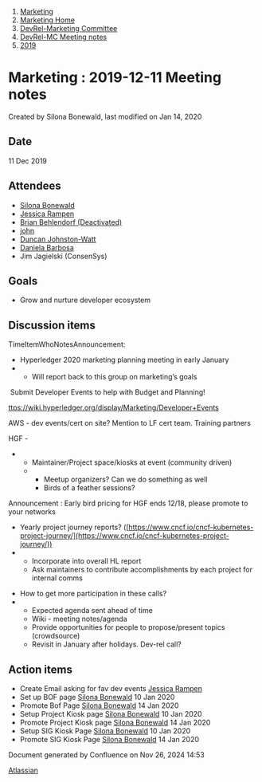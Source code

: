1. [Marketing](index.html)
2. [Marketing Home](Marketing-Home_19169291.html)
3. [DevRel-Marketing Committee](DevRel-Marketing-Committee_19175125.html)
4. [DevRel-MC Meeting notes](DevRel-MC-Meeting-notes_19175124.html)
5. [2019](2019_19175097.html)

# Marketing : 2019-12-11 Meeting notes

Created by Silona Bonewald, last modified on Jan 14, 2020

## Date

11 Dec 2019

## Attendees

- [Silona Bonewald](https://lf-hyperledger.atlassian.net/wiki/people/712020:60ad7903-c627-4d15-ac02-e45d3098bd8e?ref=confluence)
- [Jessica Rampen](https://lf-hyperledger.atlassian.net/wiki/people/5c2e4c479bcfd72df10109cc?ref=confluence)
- [Brian Behlendorf (Deactivated)](https://lf-hyperledger.atlassian.net/wiki/people/616ecf50702bd0006a5a7c6b?ref=confluence)
- [john](https://lf-hyperledger.atlassian.net/wiki/people/5fca63d4aa1d30006f765542?ref=confluence)
- [Duncan Johnston-Watt](https://lf-hyperledger.atlassian.net/wiki/people/5d406861b7f3ac0da80c8884?ref=confluence)
- [Daniela Barbosa](https://lf-hyperledger.atlassian.net/wiki/people/5c0f0d72470dea35d6935354?ref=confluence)
- Jim Jagielski (ConsenSys)

## Goals

- Grow and nurture developer ecosystem

## Discussion items

TimeItemWhoNotesAnnouncement:

- Hyperledger 2020 marketing planning meeting in early January
- - Will report back to this group on marketing’s goals

 Submit Developer Events to help with Budget and Planning!

[ttps://wiki.hyperledger.org/display/Marketing/Developer+Events](https://lf-hyperledger.atlassian.net/wiki/display/Marketing/Developer+Events)

AWS - dev events/cert on site? Mention to LF cert team. Training partners

HGF -

- - Maintainer/Project space/kiosks at event (community driven)
  - - Meetup organizers? Can we do something as well
    - Birds of a feather sessions?

Announcement : Early bird pricing for HGF ends 12/18, please promote to your networks

- Yearly project journey reports? ([https://www.cncf.io/cncf-kubernetes-project-journey/](https://www.cncf.io/cncf-kubernetes-project-journey/))
- - Incorporate into overall HL report
  - Ask maintainers to contribute accomplishments by each project for internal comms

<!--THE END-->

- How to get more participation in these calls?
- - Expected agenda sent ahead of time
  - Wiki - meeting notes/agenda
  - Provide opportunities for people to propose/present topics (crowdsource)
  - Revisit in January after holidays. Dev-rel call?

## Action items

- Create Email asking for fav dev events [Jessica Rampen](https://lf-hyperledger.atlassian.net/wiki/people/5c2e4c479bcfd72df10109cc?ref=confluence)
- Set up BOF page [Silona Bonewald](https://lf-hyperledger.atlassian.net/wiki/people/712020:60ad7903-c627-4d15-ac02-e45d3098bd8e?ref=confluence) 10 Jan 2020
- Promote Bof Page [Silona Bonewald](https://lf-hyperledger.atlassian.net/wiki/people/712020:60ad7903-c627-4d15-ac02-e45d3098bd8e?ref=confluence) 14 Jan 2020
- Setup Project Kiosk page [Silona Bonewald](https://lf-hyperledger.atlassian.net/wiki/people/712020:60ad7903-c627-4d15-ac02-e45d3098bd8e?ref=confluence) 10 Jan 2020
- Promote Project Kiosk page [Silona Bonewald](https://lf-hyperledger.atlassian.net/wiki/people/712020:60ad7903-c627-4d15-ac02-e45d3098bd8e?ref=confluence) 14 Jan 2020
- Setup SIG Kiosk Page [Silona Bonewald](https://lf-hyperledger.atlassian.net/wiki/people/712020:60ad7903-c627-4d15-ac02-e45d3098bd8e?ref=confluence) 10 Jan 2020
- Promote SIG Kiosk Page [Silona Bonewald](https://lf-hyperledger.atlassian.net/wiki/people/712020:60ad7903-c627-4d15-ac02-e45d3098bd8e?ref=confluence) 14 Jan 2020

Document generated by Confluence on Nov 26, 2024 14:53

[Atlassian](http://www.atlassian.com/)
